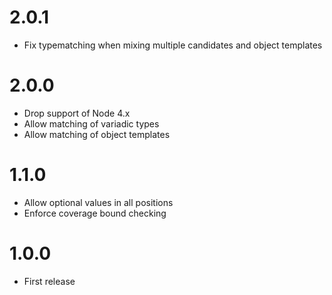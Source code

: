 # 2.0.1
  - Fix typematching when mixing multiple candidates and object templates

# 2.0.0
  - Drop support of Node 4.x
  - Allow matching of variadic types
  - Allow matching of object templates

# 1.1.0

  - Allow optional values in all positions
  - Enforce coverage bound checking

# 1.0.0

  - First release

